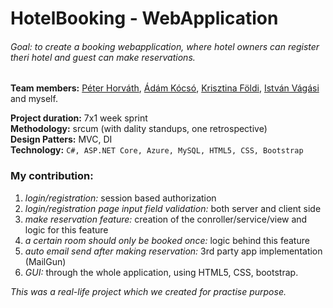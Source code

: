 # HotelBooking  - WebApplication

###### Goal: to create a booking webapplication, where hotel owners can register theri hotel and guest can make reservations.

**Team members:** [Péter Horváth](https://github.com/horvpeti90), [Ádám Kócsó](https://github.com/KocsoTech), [Krisztina Földi](https://github.com/KrisztinaFoldi), [István Vágási](https://github.com/zombityu) and myself.

**Project duration:** 7x1 week sprint  
**Methodology:** srcum (with dality standups, one retrospective)  
**Design Patters:** MVC, DI  
**Technology:** ``` C#, ASP.NET Core, Azure, MySQL, HTML5, CSS, Bootstrap ```   
  
### My contribution: 
1. _login/registration:_ session based authorization
2. _login/registration page input field validation:_ both server and client side
3. _make reservation feature:_ creation of the conroller/service/view and logic for this feature
4. _a certain room should only be booked once:_ logic behind this feature
5. _auto email send after making reservation:_ 3rd party app implementation (MailGun)
6. _GUI:_ through the whole application, using HTML5, CSS, bootstrap.

_This was a real-life project which we created for practise purpose._
